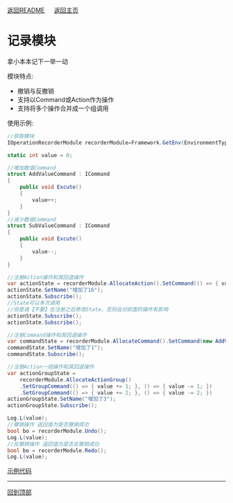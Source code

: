 [返回README](../README.md) &emsp; [返回主页](https://github.com/OnClick9927/IFramework)

# 记录模块

拿小本本记下一举一动

模块特点:
* 撤销与反撤销
* 支持以Command或Action作为操作
* 支持将多个操作合并成一个组调用

使用示例:
``` csharp
//获取模块
IOperationRecorderModule recorderModule=Framework.GetEnv(EnvironmentType.Ev0).modules.Recoder;

static int value = 0;

//增加数值Command
struct AddValueCommand : ICommand
{
    public void Excute()
    {
        value++;
    }
}
//减少数值Command
struct SubValueCommand : ICommand
{
    public void Excute()
    {
        value--;
    }
}

//注册Action操作和其回退操作
var actionState = recorderModule.AllocateAction().SetCommand(() => { value += 16; }, () => { value -= 16; });
actionState.SetName("增加了16");
actionState.Subscribe();
//State可以多次调用
//但是请【不要】在注册之后修改State，否则会对前面的操作有影响
actionState.Subscribe();
actionState.Subscribe();

//注册Command操作和其回退操作
var commandState = recorderModule.AllocateCommand().SetCommand(new AddValueCommand(), new SubValueCommand());
commandState.SetName("增加了1");
commandState.Subscribe();

//注册Action一组操作和其回退操作
var actionGroupState = 
    recorderModule.AllocateActionGroup()
    .SetGroupCommand(() => { value += 1; }, () => { value -= 1; })
    .SetGroupCommand(() => { value += 2; }, () => { value -= 2; })
actionGroupState.SetName("增加了3");
actionGroupState.Subscribe();

Log.L(value);
//撤销操作 返回值为是否撤销成功
bool bo = recorderModule.Undo();
Log.L(value);
//反撤销操作 返回值为是否反撤销成功
bool bo = recorderModule.Redo();
Log.L(value);
```
[示例代码](https://github.com/OnClick9927/IFramework/blob/master/Framework/Example/Examples/RecorderTest.cs)

---
[回到顶部](#)